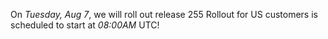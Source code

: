 On *Tuesday, Aug 7*, we will roll out release 255
Rollout for US customers is scheduled to start at *08:00AM* UTC!

